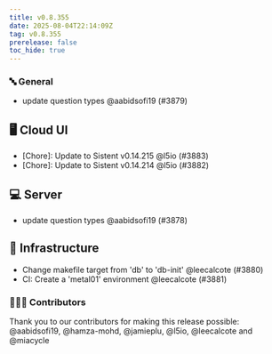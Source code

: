 ```yaml
---
title: v0.8.355
date: 2025-08-04T22:14:09Z
tag: v0.8.355
prerelease: false
toc_hide: true
---
```


### 🔤 General
- update question types @aabidsofi19 (#3879)

## 🖥 Cloud UI

- [Chore]: Update to Sistent v0.14.215 @l5io (#3883)
- [Chore]: Update to Sistent v0.14.214 @l5io (#3882)

## 💻 Server

- update question types @aabidsofi19 (#3878)

## 🦴 Infrastructure

- Change makefile target from 'db' to 'db-init' @leecalcote (#3880)
- CI: Create a 'metal01' environment @leecalcote (#3881)

### 👨🏽‍💻 Contributors

Thank you to our contributors for making this release possible:
@aabidsofi19, @hamza-mohd, @jamieplu, @l5io, @leecalcote and @miacycle

